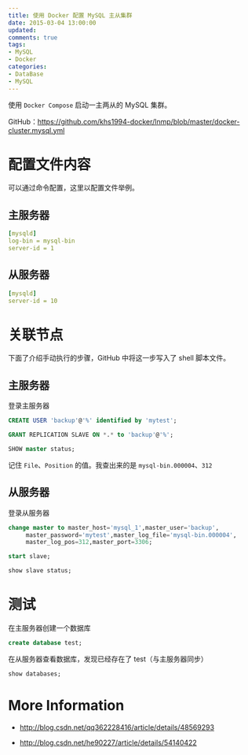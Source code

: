 ```yaml
---
title: 使用 Docker 配置 MySQL 主从集群
date: 2015-03-04 13:00:00
updated:
comments: true
tags:
- MySQL
- Docker
categories:
- DataBase
- MySQL
---
```


使用 `Docker Compose` 启动一主两从的 MySQL 集群。

GitHub：https://github.com/khs1994-docker/lnmp/blob/master/docker-cluster.mysql.yml

<!--more-->

# 配置文件内容

可以通过命令配置，这里以配置文件举例。

## 主服务器

```yaml
[mysqld]
log-bin = mysql-bin
server-id = 1
```

## 从服务器

```yaml
[mysqld]
server-id = 10
```

# 关联节点

下面了介绍手动执行的步骤，GitHub 中将这一步写入了 shell 脚本文件。

## 主服务器

登录主服务器

```sql
CREATE USER 'backup'@'%' identified by 'mytest';

GRANT REPLICATION SLAVE ON *.* to 'backup'@'%';

SHOW master status;
```

记住 `File`、`Position` 的值。我查出来的是 `mysql-bin.000004`、`312`

## 从服务器

登录从服务器

```sql
change master to master_host='mysql_1',master_user='backup',
     master_password='mytest',master_log_file='mysql-bin.000004',
     master_log_pos=312,master_port=3306;

start slave;

show slave status;
```

# 测试

在主服务器创建一个数据库

```sql
create database test;
```

在从服务器查看数据库，发现已经存在了 test（与主服务器同步）

```sql
show databases;
```

# More Information

* http://blog.csdn.net/qq362228416/article/details/48569293

* http://blog.csdn.net/he90227/article/details/54140422
